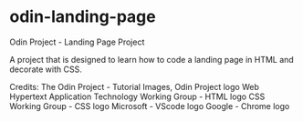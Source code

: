 # odin-landing-page
Odin Project - Landing Page Project

A project that is designed to learn how to code a landing page in HTML and decorate with CSS.







Credits: 
  The Odin Project - Tutorial Images, Odin Project logo
  Web Hypertext Application Technology Working Group - HTML logo
  CSS Working Group - CSS logo
  Microsoft - VScode logo
  Google - Chrome logo